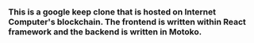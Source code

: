 ### This is a google keep clone that is hosted on Internet Computer's blockchain. The frontend is written within React framework and the backend is written in Motoko.